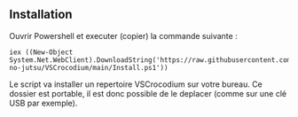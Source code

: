 ## Installation
Ouvrir Powershell et executer (copier) la commande suivante :
````
iex ((New-Object System.Net.WebClient).DownloadString('https://raw.githubusercontent.com/Retro-no-jutsu/VSCrocodium/main/Install.ps1'))
````  
Le script va installer un repertoire VSCrocodium sur votre bureau.
Ce dossier est portable, il est donc possible de le deplacer (comme sur une clé USB par exemple).
